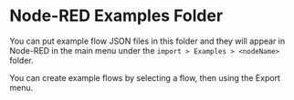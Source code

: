 # Node-RED Examples Folder

You can put example flow JSON files in this folder and they will appear in Node-RED in the main menu under the `import > Examples > <nodeName>` folder.

You can create example flows by selecting a flow, then using the Export menu.
